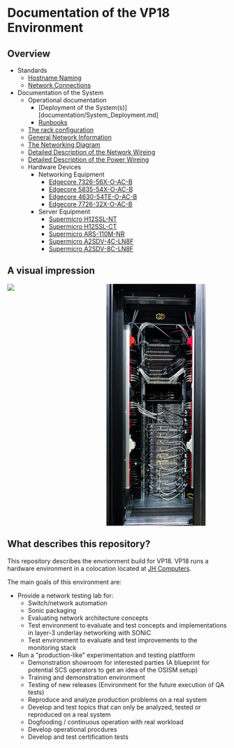 # Documentation of the VP18 Environment

## Overview

* Standards
  * [Hostname Naming](documentation/standards/Hostname_Naming.md)
  * [Network Connections](documentation/standards/System_Network_Connections.md)
* Documentation of the System
  * Operational documentation
    * [Deployment of the System(s)][documentation/System_Deployment.md]
    * [Runbooks](documentation/System_Runbooks.md)
  * [The rack configuration](documentation/System_Rack_Setup.md)
  * [General Network Information](documentation/System_Networks.md)
  * [The Networking Diagram](documentation/System_Network_Diagram.md)
  * [Detailed Description of the Network Wireing](documentation/System_Network_Wireing.md)
  * [Detailed Description of the Power Wireing](documentation/System_Power_Wireing.md)
  * Hardware Devices
    * Networking Equipment
      * [Edgecore 7326-56X-O-AC-B](documentation/devices/network/Edgecore_7326-56X-O-AC-B.md)
      * [Edgecore 5835-54X-O-AC-B](documentation/devices/network/Edgecore_5835-54X-O-AC-B.md)
      * [Edgecore 4630-54TE-O-AC-B](documentation/devices/network/Edgecore_4630-54TE-O-AC-B.md)
      * [Edgecore 7726-32X-O-AC-B](documentation/devices/network/Edgecore_7726-32X-O-AC-B.md)
    * Server Equipment
      * [Supermicro H12SSL-NT](documentation/devices/servers/Supermicro_H12SSL-NT.md)
      * [Supermicro H12SSL-CT](documentation/devices/servers/Supermicro_H12SSL-CT.md)
      * [Supermicro ARS-110M-NR](documentation/devices/servers/Supermicro_ARS-110M-NR.md)
      * [Supermicro A2SDV-4C-LN8F](documentation/devices/servers/Supermicro_A2SDV-4C-LN8F.md)
      * [Supermicro A2SDV-8C-LN8F](documentation/devices/servers/Supermicro_A2SDV-8C-LN8F.md)

## A visual impression

<div style="display: flex">
    <img src="documentation/assets/rack/rack_frontside.JPG" style="width: 45%;" /> <img src="documentation/assets/rack/rack_backside.JPG" style="width: 45%;" />
</div>

## What describes this repository?

This repository describes the envrionment build for VP18.
VP18 runs a hardware environment in a colocation located at [JH Computers](https://jh-computers.de/).

The main goals of this environment are:

* Provide a network testing lab for:
  * Switch/network automation
  * Sonic packaging
  * Evaluating network architecture concepts
  * Test environment to evaluate and test concepts and implementations in layer-3 underlay networking with SONiC
  * Test environment to evaluate and test improvements to the monitoring stack
* Run a "production-like" experimentation and testing plattform
  * Demonstration showroom for interested parties
    (A blueprint for potential SCS operators to get an idea of the OSISM setup)
  * Training and demonstration environment
  * Testing of new releases
    (Environment for the future execution of QA tests)
  * Reproduce and analyze production problems on a real system
  * Develop and test topics that can only be analyzed, tested or reproduced on a real system
  * Dogfooding / continuous operation with real workload
  * Develop operational procdures
  * Develop and test certification tests


